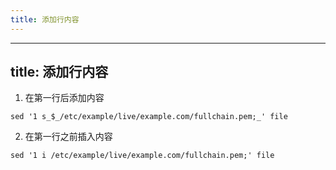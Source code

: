 ```yaml
---
title: 添加行内容
---
```

---
title: 添加行内容
---

1. 在第一行后添加内容

```
sed '1 s_$_/etc/example/live/example.com/fullchain.pem;_' file
```

2. 在第一行之前插入内容

```
sed '1 i /etc/example/live/example.com/fullchain.pem;' file
```
